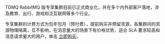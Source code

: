 TDMQ RabbitMQ 版专享集群目前已正式商业化，并在多个内外部客户落地，涉及教育、出行、游戏和泛互联网等多个行业。

专享集群的计费方式为包年包月（预付费），提前购买并预留资源，各集群间的资源物理隔离，互不影响，在消息量大的场景下有价格优势，适合 SLA 要求较高和消息请求量大的用户，单击 [立即购买](https://buy.cloud.tencent.com/tdmq?protocol=AMQP&rid=1&clusterType=standard)。

